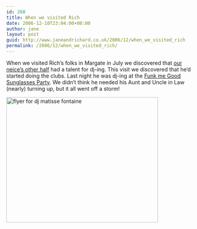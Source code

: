 ```yaml
---
id: 208
title: When we visited Rich
date: 2006-12-10T23:04:00+00:00
author: jane
layout: post
guid: http://www.janeandrichard.co.uk/2006/12/when_we_visited_rich
permalink: /2006/12/when_we_visited_rich/
---
```

When we visited Rich&#8217;s folks in Margate in July we discovered that [our neice&#8217;s other half](http://www.dontstayin.com/members/djmatisse-fontaine) had a talent for dj-ing. This visit we discovered that he&#8217;d started doing the clubs. Last night he was dj-ing at the [Funk me Good Sunglasses Party](http://www.dontstayin.com/uk/margate/punch-judy/2006/dec/09/event-88821). We didn&#8217;t think he needed his Aunt and Uncle in Law (nearly) turning up, but it all went off a storm!

<img src="http://s4.dontstayin.com/4f/cd/4fcd5c32-a489-45ea-819a-df2a9d2ebd55.jpg" width="400" height="331" alt="flyer for dj matisse fontaine" />